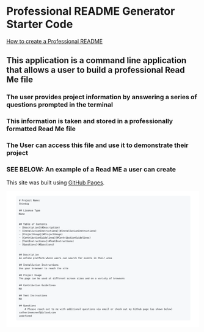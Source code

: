 # Professional README Generator Starter Code

[How to create a Professional README](https://coding-boot-camp.github.io/full-stack/github/professional-readme-guide)

## This application is a command line application that allows a user to build a professional Read Me file

### The user provides project information by answering a series of questions prompted in the terminal
 
### This information is taken and stored in a professionally formatted Read Me file
### The User can access this file and use it to demonstrate their project


### SEE BELOW: An example of a Read ME a user can create

This site was built using [GitHub Pages](https://pages.github.com/).

![This is an image](Develop/assets/ReadMeImage.png)

